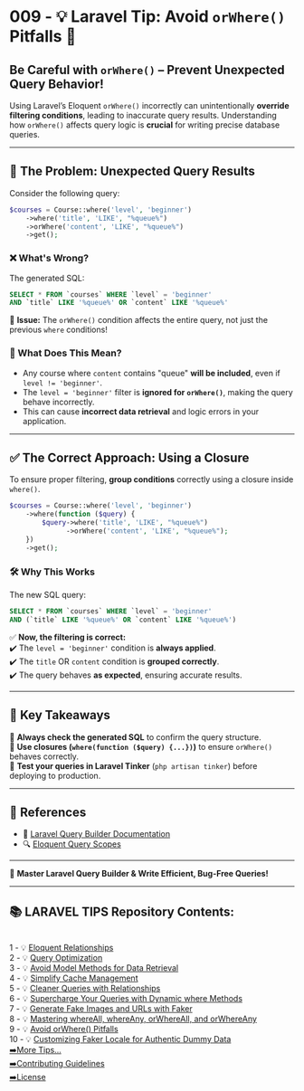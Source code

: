 # 009 - 💡 Laravel Tip: Avoid `orWhere()` Pitfalls 🚨  

## Be Careful with `orWhere()` – Prevent Unexpected Query Behavior!  

Using Laravel’s Eloquent `orWhere()` incorrectly can unintentionally **override filtering conditions**, leading to inaccurate query results. Understanding how `orWhere()` affects query logic is **crucial** for writing precise database queries.  

---

## 🚨 The Problem: Unexpected Query Results  

Consider the following query:  

```php
$courses = Course::where('level', 'beginner')
    ->where('title', 'LIKE', "%queue%")
    ->orWhere('content', 'LIKE', "%queue%")
    ->get();
```

### ❌ What's Wrong?  

The generated SQL:  

```sql
SELECT * FROM `courses` WHERE `level` = 'beginner' 
AND `title` LIKE '%queue%' OR `content` LIKE '%queue%'
```

🔴 **Issue:** The `orWhere()` condition affects the entire query, not just the previous `where` conditions!  

### 🚨 What Does This Mean?  
- Any course where `content` contains "queue" **will be included**, even if `level != 'beginner'`.  
- The `level = 'beginner'` filter is **ignored for `orWhere()`**, making the query behave incorrectly.  
- This can cause **incorrect data retrieval** and logic errors in your application.  

---

## ✅ The Correct Approach: Using a Closure  

To ensure proper filtering, **group conditions** correctly using a closure inside `where()`.  

```php
$courses = Course::where('level', 'beginner')
    ->where(function ($query) {
        $query->where('title', 'LIKE', "%queue%")
              ->orWhere('content', 'LIKE', "%queue%");
    })
    ->get();
```

### 🛠️ Why This Works  

The new SQL query:  

```sql
SELECT * FROM `courses` WHERE `level` = 'beginner' 
AND (`title` LIKE '%queue%' OR `content` LIKE '%queue%')
```

✅ **Now, the filtering is correct:**  
✔️ The `level = 'beginner'` condition is **always applied**.  
✔️ The `title` OR `content` condition is **grouped correctly**.  
✔️ The query behaves **as expected**, ensuring accurate results.  

---

## 🎯 Key Takeaways  

🔹 **Always check the generated SQL** to confirm the query structure.  
🔹 **Use closures (`where(function ($query) {...})`)** to ensure `orWhere()` behaves correctly.  
🔹 **Test your queries in Laravel Tinker** (`php artisan tinker`) before deploying to production.  

---

## 📖 References  

- 📜 [Laravel Query Builder Documentation](https://laravel.com/docs/eloquent#where-clauses)  
- 🔍 [Eloquent Query Scopes](https://laravel.com/docs/eloquent#query-scopes)  

---

🚀 **Master Laravel Query Builder & Write Efficient, Bug-Free Queries!**

---

## 📚 LARAVEL TIPS Repository Contents:
</br>
1 - 💡 <a href="https://github.com/saberfazliahmadi/Laravel-Tips/blob/main/tips/001-eloquent-relationships.md" >Eloquent Relationships</a>  
</br>
2 - 💡 <a href="https://github.com/saberfazliahmadi/Laravel-Tips/blob/main/tips/002-query-optimization.md" >Query Optimization</a>
</br>
3 - 💡 <a href="https://github.com/saberfazliahmadi/Laravel-Tips/blob/main/tips/003-dont-use-model-methods-for-retrieving-data.md" >Avoid Model Methods for Data Retrieval</a>
</br>
4 - 💡 <a href="https://github.com/saberfazliahmadi/Laravel-Tips/blob/main/tips/004-use-optimize-clear-command.md" >Simplify Cache Management</a>  
</br>
5 - 💡 <a href="https://github.com/saberfazliahmadi/Laravel-Tips/blob/main/tips/005-querying-with-relationships.md" >Cleaner Queries with Relationships</a>
</br>
6 - 💡 <a href="https://github.com/saberfazliahmadi/Laravel-Tips/blob/main/tips/006-dynamic-where-methods.md" >Supercharge Your Queries with Dynamic where Methods</a>
</br>
7 - 💡 <a href="https://github.com/saberfazliahmadi/Laravel-Tips/blob/main/tips/007-faker_image_generation.md" >Generate Fake Images and URLs with Faker</a>
</br>
8 - 💡 <a href="https://github.com/saberfazliahmadi/Laravel-Tips/blob/main/tips/008-query-builder-where-methods.md" >Mastering whereAll, whereAny, orWhereAll, and orWhereAny</a>
</br>
9 - 💡 <a href="https://github.com/saberfazliahmadi/Laravel-Tips/blob/main/tips/009-orwhere-query-mistake.md" >Avoid orWhere() Pitfalls</a>
</br>
10 - 💡 <a href="https://github.com/saberfazliahmadi/Laravel-Tips/blob/main/tips/010-customizing-faker-locale-for-authentic-dummy-data.md" >Customizing Faker Locale for Authentic Dummy Data</a>
</br>
<a href="https://github.com/saberfazliahmadi/Laravel-Tips" >➡️More Tips...</a>
</br>
<a href="https://github.com/saberfazliahmadi/Laravel-Tips/blob/main/CONTRIBUTING.md" >➡️Contributing Guidelines</a>
</br>
<a href="https://github.com/saberfazliahmadi/Laravel-Tips/blob/main/LICENSE" >➡️License</a>
</br>
</br>
